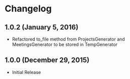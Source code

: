 # Changelog

## 1.0.2 (January 5, 2016)
- Refactored to_file method from ProjectsGenerator and MeetingsGenerator to be stored in TempGenerator

## 1.0.0 (December 29, 2015)
- Initial Release
